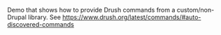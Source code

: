 Demo that shows how to provide Drush commands from a custom/non-Drupal library. See https://www.drush.org/latest/commands/#auto-discovered-commands
